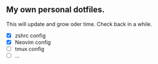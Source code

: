 ## My own personal dotfiles.

This will update and grow oder time.  Check back in a while. 

- [X] zshrc config
- [X] Neovim config
- [ ] tmux config
- [ ] ...
